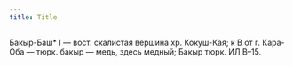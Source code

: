 ```yaml
---
title: Title
---
```


Бакыр-Баш* I — вост. скалистая вершина хр. Кокуш-Кая; к В от г. Кара-Оба — тюрк.
бакыр — медь, здесь медный; Бакыр тюрк. ИЛ В–15.
